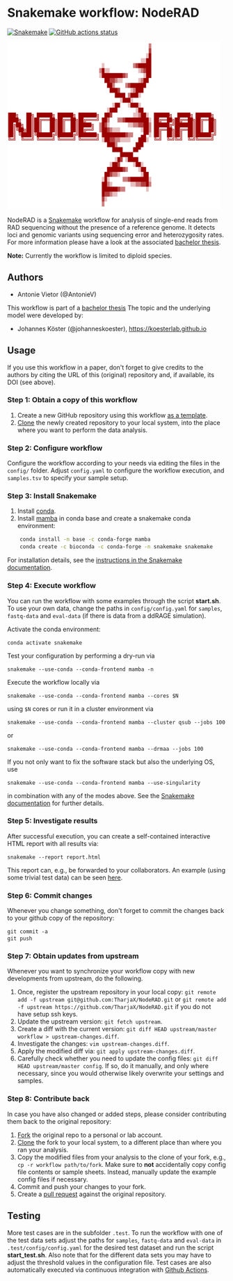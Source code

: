 # Snakemake workflow: NodeRAD



[![Snakemake](https://img.shields.io/badge/snakemake-≥5.14.0-brightgreen.svg)](https://snakemake.bitbucket.io)
[![GitHub actions status](https://github.com/AntonieV/NodeRAD/actions/workflows/main.yaml/badge.svg?branch=master)](https://github.com/AntonieV/NodeRAD/actions?query=branch%3Amaster+workflow%3ATests)


![](logo_rot.png)

<!-- <pre>
<span style="color:darkred">
                                                      ▒                         
                                                      ▓                         
                                                     ░█                         
                                                   ░░██                         
                                    ░           ▒▓█████                         
                                   ▒█░░           ░▒▓██                         
                                   ░████████▓▒      ░██                         
                                     ██▓▓▒░░      ░▒██                          
                                      ██▒    ▒▓██████                           
                                       ███▓    ░▒███                            
                                         ████ ▒███░                             
                                           ░███░                                
                                        ░██   ░███░                             
                                      ░███       ░██                            
███╗   ██╗ ██████╗ ██████╗ ███████╗  ██▓        ░░▒██░  ██████╗  █████╗ ██████╗ 
████╗  ██║██╔═══██╗██╔══██╗██╔════╝ ██▒   ▒▒▓█████████░ ██╔══██╗██╔══██╗██╔══██╗
██╔██╗ ██║██║   ██║██║  ██║█████╗  ▒█▓░       ░░▒▒▓▓██▒ ██████╔╝███████║██║  ██║
██║╚██╗██║██║   ██║██║  ██║██╔══╝  ▒██▓▒░░░        ░██▒ ██╔══██╗██╔══██║██║  ██║
██║ ╚████║╚██████╔╝██████╔╝███████╗ █████████▓▒▒   ▄█▀░ ██║  ██║██║  ██║██████╔╝
╚═╝  ╚═══╝ ╚═════╝ ╚═════╝ ╚══════╝ ░██▓▓▒▒░░░░   ███░  ╚═╝  ╚═╝╚═╝  ╚═╝╚═════╝ 
                                      ███▒       ███                            
                                        ████    ██▀                             
                                           █████                                
                                         ░█▓ ░████                              
                                       ░██▓     ░██░                            
                                      ██████▓▒    ░██                           
                                     ██▓▒▒░        ░██                          
                                    ░█░     ▒▒▓███████░                         
                                    ██▒░       ░░▒▒▓▓█▒                         
                                    ██████▓▒▒        ░                          
                                    █▓▓▒░░                                      
                                    ▓░                                          
                                    ▒                                           
</span>
</pre> -->
NodeRAD is a [Snakemake](https://github.com/snakemake/snakemake) workflow for analysis of single-end reads from RAD sequencing without the presence of a reference genome. It detects loci and genomic variants using sequencing error and heterozygosity rates. For more information please have a look at the associated [bachelor thesis](https://raw.githubusercontent.com/AntonieV/RADSeq/main/main.pdf).

**Note:** Currently the workflow is limited to diploid species.

## Authors

* Antonie Vietor (@AntonieV)

This workflow is part of a [bachelor thesis](https://raw.githubusercontent.com/AntonieV/RADSeq/main/main.pdf) The topic and the underlying model were developed by:

* Johannes Köster (@johanneskoester), https://koesterlab.github.io

## Usage

If you use this workflow in a paper, don't forget to give credits to the authors by citing the URL of this (original) repository and, if available, its DOI (see above).

### Step 1: Obtain a copy of this workflow

1. Create a new GitHub repository using this workflow [as a template](https://help.github.com/en/articles/creating-a-repository-from-a-template).
2. [Clone](https://help.github.com/en/articles/cloning-a-repository) the newly created repository to your local system, into the place where you want to perform the data analysis.

### Step 2: Configure workflow

Configure the workflow according to your needs via editing the files in the `config/` folder. Adjust `config.yaml` to configure the workflow execution, and `samples.tsv` to specify your sample setup.

### Step 3: Install Snakemake

1. Install [conda](https://conda.io/projects/conda/en/latest/user-guide/install/index.html).
2. Install [mamba](https://github.com/mamba-org/mamba) in conda base and create a snakemake conda environment:
```bash
    conda install -n base -c conda-forge mamba
    conda create -c bioconda -c conda-forge -n snakemake snakemake
```

For installation details, see the [instructions in the Snakemake documentation](https://snakemake.readthedocs.io/en/stable/getting_started/installation.html).

### Step 4: Execute workflow

You can run the workflow with some examples through the script **start.sh**. To use your own data, change the paths in `config/config.yaml` for `samples`, `fastq-data` and `eval-data` (if there is data from a ddRAGE simulation). 

Activate the conda environment:

    conda activate snakemake

Test your configuration by performing a dry-run via

    snakemake --use-conda --conda-frontend mamba -n

Execute the workflow locally via

    snakemake --use-conda --conda-frontend mamba --cores $N

using `$N` cores or run it in a cluster environment via

    snakemake --use-conda --conda-frontend mamba --cluster qsub --jobs 100

or

    snakemake --use-conda --conda-frontend mamba --drmaa --jobs 100

If you not only want to fix the software stack but also the underlying OS, use

    snakemake --use-conda --conda-frontend mamba --use-singularity

in combination with any of the modes above.
See the [Snakemake documentation](https://snakemake.readthedocs.io/en/stable/executable.html) for further details.

### Step 5: Investigate results

After successful execution, you can create a self-contained interactive HTML report with all results via:

    snakemake --report report.html

This report can, e.g., be forwarded to your collaborators.
An example (using some trivial test data) can be seen [here](https://cdn.rawgit.com/snakemake-workflows/rna-seq-kallisto-sleuth/master/.test/report.html).

### Step 6: Commit changes

Whenever you change something, don't forget to commit the changes back to your github copy of the repository:

    git commit -a
    git push


### Step 7: Obtain updates from upstream

Whenever you want to synchronize your workflow copy with new developments from upstream, do the following.

1. Once, register the upstream repository in your local copy: `git remote add -f upstream git@github.com:TharjaX/NodeRAD.git` or `git remote add -f upstream https://github.com/TharjaX/NodeRAD.git` if you do not have setup ssh keys.
2. Update the upstream version: `git fetch upstream`.
3. Create a diff with the current version: `git diff HEAD upstream/master workflow > upstream-changes.diff`.
4. Investigate the changes: `vim upstream-changes.diff`.
5. Apply the modified diff via: `git apply upstream-changes.diff`.
6. Carefully check whether you need to update the config files: `git diff HEAD upstream/master config`. If so, do it manually, and only where necessary, since you would otherwise likely overwrite your settings and samples.


### Step 8: Contribute back

In case you have also changed or added steps, please consider contributing them back to the original repository:

1. [Fork](https://help.github.com/en/articles/fork-a-repo) the original repo to a personal or lab account.
2. [Clone](https://help.github.com/en/articles/cloning-a-repository) the fork to your local system, to a different place than where you ran your analysis.
3. Copy the modified files from your analysis to the clone of your fork, e.g., `cp -r workflow path/to/fork`. Make sure to **not** accidentally copy config file contents or sample sheets. Instead, manually update the example config files if necessary.
4. Commit and push your changes to your fork.
5. Create a [pull request](https://help.github.com/en/articles/creating-a-pull-request) against the original repository.

## Testing

More test cases are in the subfolder `.test`. To run the workflow with one of the test data sets adjust the paths for `samples`, `fastq-data` and `eval-data` in `.test/config/config.yaml` for the desired test dataset and run the script **start_test.sh**. Also note that for the different data sets you may have to adjust the threshold values in the configuration file. Test cases are also automatically executed via continuous integration with [Github Actions](https://github.com/features/actions).

